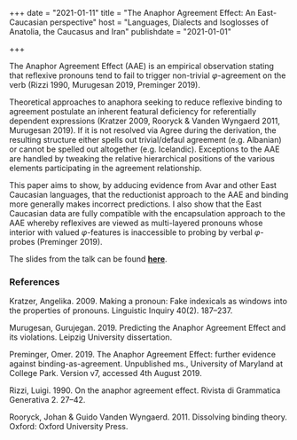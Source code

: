 +++
date = "2021-01-11"
title = "The Anaphor Agreement Effect: An East-Caucasian perspective"
host = "Languages, Dialects and Isoglosses of Anatolia, the Caucasus and Iran"
publishdate = "2021-01-01"

+++

The Anaphor Agreement Effect (AAE) is an empirical observation stating that reflexive pronouns tend to fail to trigger non-trivial *φ*-agreement on the verb (Rizzi 1990, Murugesan 2019, Preminger 2019).

Theoretical approaches to anaphora seeking to reduce reflexive binding to agreement postulate an inherent featural deficiency for referentially dependent expressions (Kratzer 2009, Rooryck & Vanden Wyngaerd 2011, Murugesan 2019). If it is not resolved via Agree during the derivation, the resulting structure either spells out trivial/defaul agreement (e.g. Albanian) or cannot be spelled out altogether (e.g. Icelandic). Exceptions to the AAE are handled by tweaking the relative hierarchical positions of the various elements participating in the agreement relationship.

This paper aims to show, by adducing evidence from Avar and other East Caucasian languages, that the reductionist approach to the AAE and binding more generally makes incorrect predictions. I also show that the East Caucasian data are fully compatible with the encapsulation approach to the AAE whereby reflexives are viewed as multi-layered pronouns whose interior with valued *φ*-features is inaccessible to probing by verbal *φ*-probes (Preminger 2019).

The slides from the talk can be found [**here**](/papers/paris-aae.pdf).

### References ###

Kratzer, Angelika. 2009. Making a pronoun: Fake indexicals as windows into the properties of pronouns. Linguistic Inquiry 40(2). 187–237. 

Murugesan, Gurujegan. 2019. Predicting the Anaphor Agreement Effect and its violations. Leipzig University dissertation. 

Preminger, Omer. 2019. The Anaphor Agreement Effect: further evidence against binding-as-agreement. Unpublished ms., University of Maryland at College Park. Version v7, accessed 4th August 2019. 

Rizzi, Luigi. 1990. On the anaphor agreement effect. Rivista di Grammatica Generativa 2. 27–42. 

Rooryck, Johan & Guido Vanden Wyngaerd. 2011. Dissolving binding theory. Oxford: Oxford University Press.
